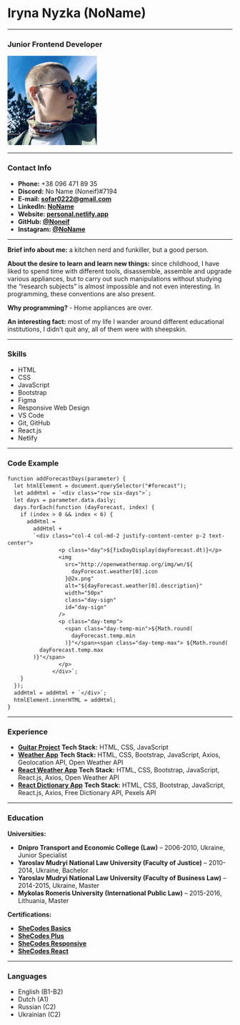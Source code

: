 # Iryna Nyzka (NoName)

---

### Junior Frontend Developer

![my photo](./img/my-photo.JPG "my photo")

---

### Contact Info

- **Phone:** +38 096 471 89 35
- **Discord:** No Name (Noneif)#7194
- **E-mail: sofar0222@gmail.com**
- **LinkedIn: [NoName](linkedin.com/in/no-name-181abb234)**
- **Website: [personal.netlify.app](musical-cupcake-a8f1f8.netlify.app/)**
- **GitHub: [@Noneif](https://github.com/Noneif)**
- **Instagram: [@NoName](https://www.instagram.com/bams_boooooooooo/)**

---

**Brief info about me:** a kitchen nerd and funkiller, but a good person.

**About the desire to learn and learn new things:** since childhood, I have liked to spend time with different tools, disassemble, assemble and upgrade various appliances, but to carry out such manipulations without studying the “research subjects” is almost impossible and not even interesting. In programming, these conventions are also present.

**Why programming?** - Home appliances are over.

**An interesting fact:** most of my life I wander around different educational institutions, I didn’t quit any, all of them were with sheepskin.

---

### Skills

- HTML
- CSS
- JavaScript
- Bootstrap
- Figma
- Responsive Web Design
- VS Code
- Git, GitHub
- React.js
- Netlify

---

### Code Example

```
function addForecastDays(parameter) {
  let htmlElement = document.querySelector("#forecast");
  let addHtml = `<div class="row six-days">`;
  let days = parameter.data.daily;
  days.forEach(function (dayForecast, index) {
    if (index > 0 && index < 6) {
      addHtml =
        addHtml +
        `<div class="col-4 col-md-2 justify-content-center p-2 text-center">
                <p class="day">${fixDayDisplay(dayForecast.dt)}</p>
                <img
                  src="http://openweathermap.org/img/wn/${
                    dayForecast.weather[0].icon
                  }@2x.png"
                  alt="${dayForecast.weather[0].description}"
                  width="50px"
                  class="day-sign"
                  id="day-sign"
                />
                <p class="day-temp">
                  <span class="day-temp-min">${Math.round(
                    dayForecast.temp.min
                  )}°</span><span class="day-temp-max"> ${Math.round(
          dayForecast.temp.max
        )}°</span>
                </p>
              </div>`;
    }
  });
  addHtml = addHtml + `</div>`;
  htmlElement.innerHTML = addHtml;
}
```

---

### Experience

- **[Guitar Project](https://hilarious-biscochitos-e7149d.netlify.app/)**
  **Tech Stack:** HTML, CSS, JavaScript
- **[Weather App](https://enchanting-gaufre-9b6641.netlify.app/)**
  **Tech Stack:** HTML, CSS, Bootstrap, JavaScript, Axios, Geolocation API, Open Weather API
- **[React Weather App](https://vocal-shortbread-8d1e02.netlify.app/)**
  **Tech Stack:** HTML, CSS, Bootstrap, JavaScript, React.js, Axios, Open Weather API
- **[React Dictionary App](https://super-platypus-385764.netlify.app/)**
  **Tech Stack:** HTML, CSS, Bootstrap, JavaScript, React.js, Axios, Free Dictionary API, Pexels API

---

### Education

**Universities:**

- **Dnipro Transport and Economic College (Law)** – 2006-2010, Ukraine, Junior Specialist
- **Yaroslav Mudryi National Law University (Faculty of Justice)** – 2010-2014, Ukraine, Bachelor
- **Yaroslav Mudryi National Law University (Faculty of Business Law)** – 2014-2015, Ukraine, Master
- **Mykolas Romeris University (International Public Law)** – 2015-2016, Lithuania, Master

**Certifications:**

- **[SheCodes Basics](https://www.shecodes.io/certificates/f2dd698bac6df7f22beb69154cb164c3)**
- **[SheCodes Plus](https://www.shecodes.io/certificates/0b56b536b045c35f04b2269ecc88bd4d)**
- **[SheCodes Responsive](https://www.shecodes.io/certificates/2ed8064a3bfef16ad9c969417b244735)**
- **[SheCodes React](https://www.shecodes.io/certificates/45bcef3bb686abdba86c1a4048e20fa2)**

---

### Languages

- English (B1-B2)
- Dutch (A1)
- Russian (C2)
- Ukrainian (C2)
